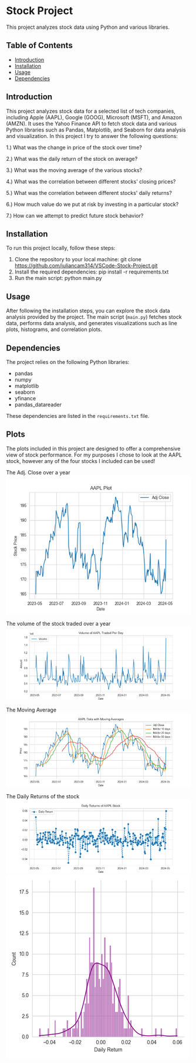 # Stock Project

This project analyzes stock data using Python and various libraries.

## Table of Contents

- [Introduction](#introduction)
- [Installation](#installation)
- [Usage](#usage)
- [Dependencies](#dependencies)

## Introduction

This project analyzes stock data for a selected list of tech companies, including Apple (AAPL), Google (GOOG), Microsoft (MSFT), and Amazon (AMZN). It uses the Yahoo Finance API to fetch stock data and various Python libraries such as Pandas, Matplotlib, and Seaborn for data analysis and visualization.
In this project I try to answer the following questions:

1.) What was the change in price of the stock over time?

2.) What was the daily return of the stock on average?

3.) What was the moving average of the various stocks?

4.) What was the correlation between different stocks' closing prices?

5.) What was the correlation between different stocks' daily returns?

6.) How much value do we put at risk by investing in a particular stock?

7.) How can we attempt to predict future stock behavior?
## Installation

To run this project locally, follow these steps:

1. Clone the repository to your local machine:
git clone https://github.com/juliancam314/VSCode-Stock-Project.git
2. Install the required dependencies:
pip install -r requirements.txt
3. Run the main script:
python main.py


## Usage

After following the installation steps, you can explore the stock data analysis provided by the project. The main script (`main.py`) fetches stock data, performs data analysis, and generates visualizations such as line plots, histograms, and correlation plots.

## Dependencies

The project relies on the following Python libraries:

- pandas
- numpy
- matplotlib
- seaborn
- yfinance
- pandas_datareader

These dependencies are listed in the `requirements.txt` file.

## Plots

The plots included in this project are designed to offer a comprehensive view of stock performance. For my purposes I chose to look at the AAPL stock, however any of the four stocks I included can be used!

The Adj. Close over a year
![App Screenshot](https://github.com/juliancam314/VSCode-Stock-Project/blob/master/Figure_1.png?raw=true)

The volume of the stock traded over a year
![App Screenshot](https://github.com/juliancam314/VSCode-Stock-Project/blob/master/Figure_2.png?raw=true)

The Moving Average
![App Screenshot](https://github.com/juliancam314/VSCode-Stock-Project/blob/master/Figure_4.png?raw=true)

The Daily Returns of the stock
![App Screemshot](https://github.com/juliancam314/VSCode-Stock-Project/blob/master/Figure_5.png?raw=true)
![App Screemshot](https://github.com/juliancam314/VSCode-Stock-Project/blob/master/Figure_6.png?raw=true)

